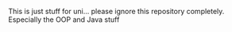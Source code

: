 This is just stuff for uni... please ignore this repository completely.
Especially the OOP and Java stuff